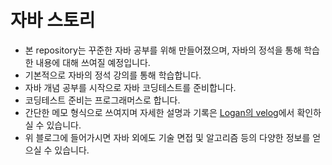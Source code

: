 # 자바 스토리

* 본 repository는 꾸준한 자바 공부를 위해 만들어졌으며, 자바의 정석을 통해 학습한 내용에 대해 쓰여질 예정입니다. <br>
* 기본적으로 자바의 정석 강의를 통해 학습합니다.
* 자바 개념 공부를 시작으로 자바 코딩테스트를 준비합니다.
* 코딩테스트 준비는 프로그래머스로 합니다.
* 간단한 메모 형식으로 쓰여지며 자세한 설명과 기록은 [Logan의 velog](https://velog.io/@logandev)에서 확인하실 수 있습니다.
* 위 블로그에 들어가시면 자바 외에도 기술 면접 및 알고리즘 등의 다양한 정보를 얻으실 수 있습니다.
